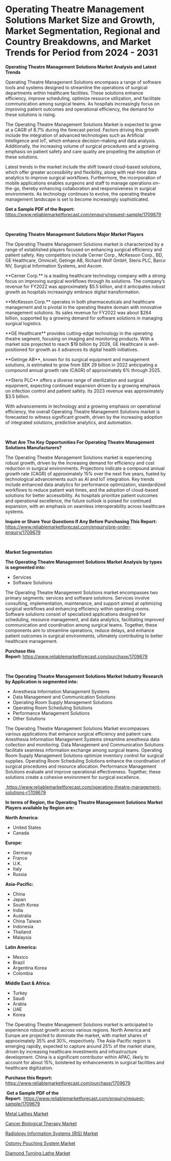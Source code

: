 <p><h1>Operating Theatre Management Solutions Market Size and Growth, Market Segmentation, Regional and Country Breakdowns, and Market Trends for Period from 2024 -  2031</h1></p><p><strong>Operating Theatre Management Solutions Market Analysis and Latest Trends</strong></p>
<p><p>Operating Theatre Management Solutions encompass a range of software tools and systems designed to streamline the operations of surgical departments within healthcare facilities. These solutions enhance efficiency, improve scheduling, optimize resource utilization, and facilitate communication among surgical teams. As hospitals increasingly focus on improving patient outcomes and operational efficiency, the demand for these solutions is rising.</p><p>The Operating Theatre Management Solutions Market is expected to grow at a CAGR of 8.7% during the forecast period. Factors driving this growth include the integration of advanced technologies such as Artificial Intelligence and IoT, which enhance decision-making and data analysis. Additionally, the increasing volume of surgical procedures and a growing emphasis on patient safety and care quality are propelling the adoption of these solutions. </p><p>Latest trends in the market include the shift toward cloud-based solutions, which offer greater accessibility and flexibility, along with real-time data analytics to improve surgical workflows. Furthermore, the incorporation of mobile applications enables surgeons and staff to manage operations on-the-go, thereby enhancing collaboration and responsiveness in surgical environments. As technology continues to evolve, the operating theatre management landscape is set to become increasingly sophisticated.</p></p>
<p><strong>Get a Sample PDF of the Report:&nbsp;</strong> <a href="https://www.reliablemarketforecast.com/enquiry/request-sample/1709679?utm_campaign=1170&utm_medium=2&utm_source=Github&utm_content=ia&utm_term=21102024&utm_id=operating-theatre-management-solutions">https://www.reliablemarketforecast.com/enquiry/request-sample/1709679</a></p>
<p>&nbsp;</p>
<p><strong>Operating Theatre Management Solutions Major Market Players</strong></p>
<p><p>The Operating Theatre Management Solutions market is characterized by a range of established players focused on enhancing surgical efficiency and patient safety. Key competitors include Cerner Corp., McKesson Corp., BD, GE Healthcare, Omnicell, Getinge AB, Richard Wolf GmbH, Steris PLC, Barco NV, Surgical Information Systems, and Ascom.</p><p>**Cerner Corp.** is a leading healthcare technology company with a strong focus on improving surgical workflows through its solutions. The company’s revenue for FY2022 was approximately $5.5 billion, and it anticipates robust growth as hospitals increasingly embrace digital transformation.</p><p>**McKesson Corp.** operates in both pharmaceuticals and healthcare management and is pivotal in the operating theatre domain with innovative management solutions. Its sales revenue for FY2022 was about $264 billion, supported by a growing demand for software solutions in managing surgical logistics.</p><p>**GE Healthcare** provides cutting-edge technology in the operating theatre segment, focusing on imaging and monitoring products. With a market size projected to reach $19 billion by 2026, GE Healthcare is well-positioned for growth as it advances its digital health initiatives.</p><p>**Getinge AB**, known for its surgical equipment and management solutions, is estimated to grow from SEK 29 billion in 2022 anticipating a compound annual growth rate (CAGR) of approximately 6% through 2025. </p><p>**Steris PLC** offers a diverse range of sterilization and surgical equipment, expecting continued expansion driven by a growing emphasis on infection control and patient safety. Its 2023 revenue was approximately $3.5 billion.</p><p>With advancements in technology and a growing emphasis on operational efficiency, the overall Operating Theatre Management Solutions market is forecasted to witness significant growth, driven by the increasing adoption of integrated solutions, predictive analytics, and automation.</p></p>
<p>&nbsp;</p>
<p><strong>What Are The Key Opportunities For Operating Theatre Management Solutions Manufacturers?</strong></p>
<p><p>The Operating Theatre Management Solutions market is experiencing robust growth, driven by the increasing demand for efficiency and cost reduction in surgical environments. Projections indicate a compound annual growth rate (CAGR) of approximately 15% over the next five years, fueled by technological advancements such as AI and IoT integration. Key trends include enhanced data analytics for performance optimization, standardized workflows to reduce patient wait times, and the adoption of cloud-based solutions for better accessibility. As hospitals prioritize patient outcomes and operational excellence, the future outlook is poised for continued expansion, with an emphasis on seamless interoperability across healthcare systems.</p></p>
<p><strong>Inquire or Share Your Questions If Any Before Purchasing This Report:</strong> <a href="https://www.reliablemarketforecast.com/enquiry/pre-order-enquiry/1709679?utm_campaign=1170&utm_medium=2&utm_source=Github&utm_content=ia&utm_term=21102024&utm_id=operating-theatre-management-solutions">https://www.reliablemarketforecast.com/enquiry/pre-order-enquiry/1709679</a></p>
<p>&nbsp;</p>
<p><strong>Market Segmentation</strong></p>
<p><strong>The Operating Theatre Management Solutions Market Analysis by types is segmented into:</strong></p>
<p><ul><li>Services</li><li>Software Solutions</li></ul></p>
<p><p>The Operating Theatre Management Solutions market encompasses two primary segments: services and software solutions. Services involve consulting, implementation, maintenance, and support aimed at optimizing surgical workflows and enhancing efficiency within operating rooms. Software solutions consist of specialized applications designed for scheduling, resource management, and data analytics, facilitating improved communication and coordination among surgical teams. Together, these components aim to streamline operations, reduce delays, and enhance patient outcomes in surgical environments, ultimately contributing to better healthcare management.</p></p>
<p><strong>Purchase this Report:&nbsp;</strong><a href="https://www.reliablemarketforecast.com/purchase/1709679?utm_campaign=1170&utm_medium=2&utm_source=Github&utm_content=ia&utm_term=21102024&utm_id=operating-theatre-management-solutions">https://www.reliablemarketforecast.com/purchase/1709679</a></p>
<p>&nbsp;</p>
<p><strong>The Operating Theatre Management Solutions Market Industry Research by Application is segmented into:</strong></p>
<p><ul><li>Anesthesia Information Management Systems</li><li>Data Management and Communication Solutions</li><li>Operating Room Supply Management Solutions</li><li>Operating Room Scheduling Solutions</li><li>Performance Management Solutions</li><li>Other Solutions</li></ul></p>
<p><p>The Operating Theatre Management Solutions Market encompasses various applications that enhance surgical efficiency and patient care. Anesthesia Information Management Systems streamline anesthesia data collection and monitoring. Data Management and Communication Solutions facilitate seamless information exchange among surgical teams. Operating Room Supply Management Solutions optimize inventory control for surgical supplies. Operating Room Scheduling Solutions enhance the coordination of surgical procedures and resource allocation. Performance Management Solutions evaluate and improve operational effectiveness. Together, these solutions create a cohesive environment for surgical excellence.</p></p>
<p><a href="https://www.reliablemarketforecast.com/operating-theatre-management-solutions-r1709679?utm_campaign=1170&utm_medium=2&utm_source=Github&utm_content=ia&utm_term=21102024&utm_id=operating-theatre-management-solutions">&nbsp;https://www.reliablemarketforecast.com/operating-theatre-management-solutions-r1709679</a></p>
<p><strong>In terms of Region, the Operating Theatre Management Solutions Market Players available by Region are:</strong></p>
<p>
    <p> <strong> North America: </strong>
        <ul>
            <li>United States</li>
            <li>Canada</li>
        </ul>
        </p> 
    <p> <strong> Europe: </strong>
        <ul>
            <li>Germany</li>
            <li>France</li>
            <li>U.K.</li>
            <li>Italy</li>
            <li>Russia</li>
        </ul>
        </p> 
    <p> <strong> Asia-Pacific: </strong>
        <ul>
            <li>China</li>
            <li>Japan</li>
            <li>South Korea</li>
            <li>India</li>
            <li>Australia</li>
            <li>China Taiwan</li>
            <li>Indonesia</li>
            <li>Thailand</li>
            <li>Malaysia</li>
        </ul>
        </p> 
    <p> <strong> Latin America: </strong>
        <ul>
            <li>Mexico</li>
            <li>Brazil</li>
            <li>Argentina Korea</li>
            <li>Colombia</li>
        </ul>
        </p> 
    <p> <strong> Middle East & Africa: </strong>
        <ul>
            <li>Turkey</li>
            <li>Saudi</li>
            <li>Arabia</li>
            <li>UAE</li>
            <li>Korea</li>
        </ul>
    </p>
    </p>
<p><p>The Operating Theatre Management Solutions market is anticipated to experience robust growth across various regions. North America and Europe are projected to dominate the market, with market shares of approximately 35% and 30%, respectively. The Asia-Pacific region is emerging rapidly, expected to capture around 25% of the market share, driven by increasing healthcare investments and infrastructure development. China is a significant contributor within APAC, likely to account for about 15%, bolstered by enhancements in surgical facilities and healthcare digitization.</p></p>
<p><strong>Purchase this Report: </strong><a href="https://www.reliablemarketforecast.com/purchase/1709679?utm_campaign=1170&utm_medium=2&utm_source=Github&utm_content=ia&utm_term=21102024&utm_id=operating-theatre-management-solutions">https://www.reliablemarketforecast.com/purchase/1709679</a></p>
<p>&nbsp;<strong>Get a Sample PDF of the Report:&nbsp;&nbsp;</strong><a href="https://www.reliablemarketforecast.com/enquiry/request-sample/1709679?utm_campaign=1170&utm_medium=2&utm_source=Github&utm_content=ia&utm_term=21102024&utm_id=operating-theatre-management-solutions">https://www.reliablemarketforecast.com/enquiry/request-sample/1709679</a></p>
<p><strong></strong></p>
<p><p><a href="https://issuu.com/reportprime-2/docs/metal-lathes-market-size-2030.pptx_52cd3eb6808b60?utm_campaign=1170&utm_medium=2&utm_source=Github&utm_content=ia&utm_term=21102024&utm_id=operating-theatre-management-solutions">Metal Lathes Market</a></p><p><a href="https://www.linkedin.com/pulse/emerging-technologies-reshaping-cancer-biological-therapy-sipvc?utm_campaign=1170&utm_medium=2&utm_source=Github&utm_content=ia&utm_term=21102024&utm_id=operating-theatre-management-solutions">Cancer Biological Therapy Market</a></p><p><a href="https://github.com/bailee2qhthar/Market-Research-Report-List-1/blob/main/radiology-information-systems-ris-market.md?utm_campaign=1170&utm_medium=2&utm_source=Github&utm_content=ia&utm_term=21102024&utm_id=operating-theatre-management-solutions">Radiology Information Systems (RIS) Market</a></p><p><a href="https://www.linkedin.com/pulse/ostomy-pouching-system-market-global-share-ranking-overall-olu7e?utm_campaign=1170&utm_medium=2&utm_source=Github&utm_content=ia&utm_term=21102024&utm_id=operating-theatre-management-solutions">Ostomy Pouching System Market</a></p><p><a href="https://issuu.com/reportprime-2/docs/diamond-turning-lathe-market-size-2_d6d8b24cbd159a?utm_campaign=1170&utm_medium=2&utm_source=Github&utm_content=ia&utm_term=21102024&utm_id=operating-theatre-management-solutions">Diamond Turning Lathe Market</a></p></p>